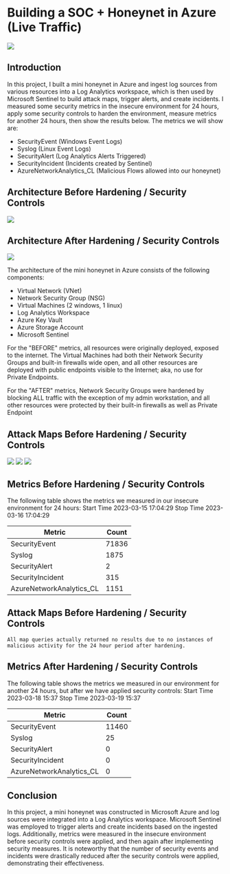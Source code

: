 # Building a SOC + Honeynet in Azure (Live Traffic)
<img src="https://cdn.discordapp.com/attachments/929786441008021504/1116841350231490590/New_Project_10.png?ex=6661814f&is=66602fcf&hm=d5b75bb22d59220f6946e169413c21c6051957bf355d12cc7c423895f08c7f3e&">

## Introduction

In this project, I built a mini honeynet in Azure and ingest log sources from various resources into a Log Analytics workspace, which is then used by Microsoft Sentinel to build attack maps, trigger alerts, and create incidents. I measured some security metrics in the insecure environment for 24 hours, apply some security controls to harden the environment, measure metrics for another 24 hours, then show the results below. The metrics we will show are:

- SecurityEvent (Windows Event Logs)
- Syslog (Linux Event Logs)
- SecurityAlert (Log Analytics Alerts Triggered)
- SecurityIncident (Incidents created by Sentinel)
- AzureNetworkAnalytics_CL (Malicious Flows allowed into our honeynet)

## Architecture Before Hardening / Security Controls
<img src="https://cdn.discordapp.com/attachments/929786441008021504/1116844379638857759/New_Project_11.png?ex=66618422&is=666032a2&hm=4696ecee77cf7a4cbcbc82202cf7caba8dc8e76a98e7e0bb1d0305973962197b&)">  

## Architecture After Hardening / Security Controls
<img src="https://cdn.discordapp.com/attachments/929786441008021504/1116846996842627222/New_Project_12.png?ex=66618692&is=66603512&hm=17fec87f930aaf5ebd5244c422025f6662735464b51970ed39afce524798c7c2&)">  

The architecture of the mini honeynet in Azure consists of the following components:

- Virtual Network (VNet)
- Network Security Group (NSG)
- Virtual Machines (2 windows, 1 linux)
- Log Analytics Workspace
- Azure Key Vault
- Azure Storage Account
- Microsoft Sentinel

For the "BEFORE" metrics, all resources were originally deployed, exposed to the internet. The Virtual Machines had both their Network Security Groups and built-in firewalls wide open, and all other resources are deployed with public endpoints visible to the Internet; aka, no use for Private Endpoints.

For the "AFTER" metrics, Network Security Groups were hardened by blocking ALL traffic with the exception of my admin workstation, and all other resources were protected by their built-in firewalls as well as Private Endpoint

## Attack Maps Before Hardening / Security Controls
<img src="https://cdn.discordapp.com/attachments/929786441008021504/1116852980369592330/Before_Windows_rdp_auth.png?ex=66618c24&is=66603aa4&hm=54d83f9746db391d077687df869f8512135474c10e595582c276ddc181424a41&)">
<img src="(https://cdn.discordapp.com/attachments/929786441008021504/1116852980960985159/Before_Syslog_ssh_auth.png?ex=66618c24&is=66603aa4&hm=5fc3f70bf09ca75d1feaa6bbdcb019cb6b46ce839d20c86fdfd0485563214f22&)">
<img src="(https://cdn.discordapp.com/attachments/929786441008021504/1116852981242019850/Before_Nsg_Malicious_Allowed.png?ex=66618c24&is=66603aa4&hm=982c284f8e62a4609f6cfacc53f6478d1e3595c313c99b1a442ced40d7c77c0e&)">

## Metrics Before Hardening / Security Controls

The following table shows the metrics we measured in our insecure environment for 24 hours:
Start Time 2023-03-15 17:04:29
Stop Time 2023-03-16 17:04:29

| Metric                   | Count
| ------------------------ | -----
| SecurityEvent            | 71836
| Syslog                   | 1875
| SecurityAlert            | 2
| SecurityIncident         | 315
| AzureNetworkAnalytics_CL | 1151

## Attack Maps Before Hardening / Security Controls

```All map queries actually returned no results due to no instances of malicious activity for the 24 hour period after hardening.```

## Metrics After Hardening / Security Controls

The following table shows the metrics we measured in our environment for another 24 hours, but after we have applied security controls:
Start Time 2023-03-18 15:37
Stop Time	2023-03-19 15:37

| Metric                   | Count
| ------------------------ | -----
| SecurityEvent            | 11460
| Syslog                   | 25
| SecurityAlert            | 0
| SecurityIncident         | 0
| AzureNetworkAnalytics_CL | 0

## Conclusion

In this project, a mini honeynet was constructed in Microsoft Azure and log sources were integrated into a Log Analytics workspace. Microsoft Sentinel was employed to trigger alerts and create incidents based on the ingested logs. Additionally, metrics were measured in the insecure environment before security controls were applied, and then again after implementing security measures. It is noteworthy that the number of security events and incidents were drastically reduced after the security controls were applied, demonstrating their effectiveness.

